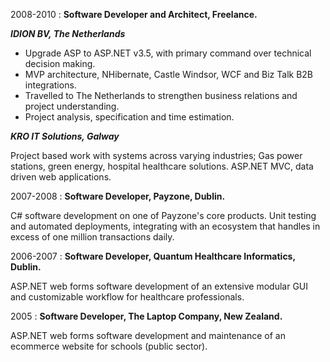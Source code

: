 
2008-2010
:   **Software Developer and Architect, Freelance.**

___IDION BV, The Netherlands___

* Upgrade ASP to ASP.NET v3.5, with primary command over technical decision making.
* MVP architecture, NHibernate, Castle Windsor, WCF and Biz Talk B2B integrations.
* Travelled to The Netherlands to strengthen business relations and project understanding.
* Project analysis, specification and time estimation.

___KRO IT Solutions, Galway___

Project based work with systems across varying industries; Gas power stations, green energy, hospital healthcare solutions.
ASP.NET MVC, data driven web applications.

2007-2008
:   **Software Developer, Payzone, Dublin.**

C# software development on one of Payzone's core products.
Unit testing and automated deployments, integrating with an ecosystem that handles in excess of one million transactions daily.

2006-2007
:   **Software Developer, Quantum Healthcare Informatics, Dublin.**

ASP.NET web forms software development of an extensive modular GUI and customizable workflow for healthcare professionals.

2005
:   **Software Developer, The Laptop Company, New Zealand.**

ASP.NET web forms software development and maintenance of an ecommerce website for schools (public sector).
